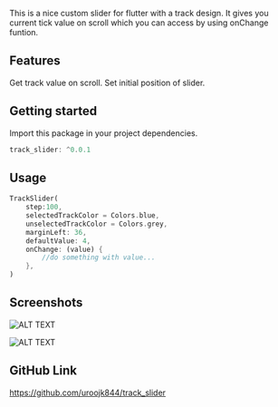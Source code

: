 This is a nice custom slider for flutter with a track design. It gives you current tick value on scroll which you can access by using onChange funtion. 

## Features

Get track value on scroll.
Set initial position of slider.


## Getting started

Import this package in your project dependencies.

```dart
track_slider: ^0.0.1
```

## Usage


```dart
TrackSlider(
    step:100,
    selectedTrackColor = Colors.blue,
    unselectedTrackColor = Colors.grey,
    marginLeft: 36,
    defaultValue: 4,
    onChange: (value) {
        //do something with value...
    },
)
```

## Screenshots

![ALT TEXT](https://lh3.googleusercontent.com/d/1lRZ0_czUbogKA8Z3r_j66XdIkW1rxGRo)

![ALT TEXT](https://lh3.googleusercontent.com/d/1sxWXIIRu7Pz0jyNPSHpd2NsLIHYUunyT)

## GitHub Link

https://github.com/uroojk844/track_slider

